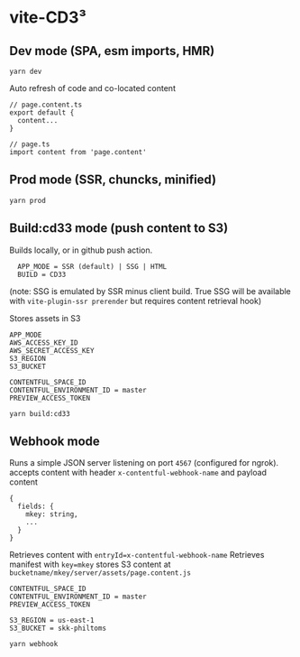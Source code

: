 # vite-CD3³

## Dev mode (SPA, esm imports, HMR)

`yarn dev`

Auto refresh of code and co-located content

```
// page.content.ts
export default {
  content...
}

// page.ts
import content from 'page.content'
```

## Prod mode (SSR, chuncks, minified)

`yarn prod`

## Build:cd33 mode (push content to S3)

Builds locally, or in github push action.

```
  APP_MODE = SSR (default) | SSG | HTML
  BUILD = CD33
```

(note: SSG is emulated by SSR minus client build. True SSG will be available with `vite-plugin-ssr prerender` but requires content retrieval hook)

Stores assets in S3

```
APP_MODE
AWS_ACCESS_KEY_ID
AWS_SECRET_ACCESS_KEY
S3_REGION
S3_BUCKET

CONTENTFUL_SPACE_ID
CONTENTFUL_ENVIRONMENT_ID = master
PREVIEW_ACCESS_TOKEN
```

`yarn build:cd33`

## Webhook mode

Runs a simple JSON server listening on port `4567` (configured for ngrok).
accepts content with header `x-contentful-webhook-name` and payload content

```
{
  fields: {
    mkey: string,
    ...
  }
}
```

Retrieves content with `entryId=x-contentful-webhook-name`
Retrieves manifest with `key=mkey`
stores S3 content at `bucketname/mkey/server/assets/page.content.js`

```
CONTENTFUL_SPACE_ID
CONTENTFUL_ENVIRONMENT_ID = master
PREVIEW_ACCESS_TOKEN

S3_REGION = us-east-1
S3_BUCKET = skk-philtoms
```

`yarn webhook`
